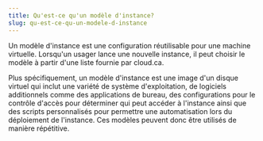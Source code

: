 ```yaml
---
title: Qu'est-ce qu'un modèle d'instance?
slug: qu-est-ce-qu-un-modele-d-instance
---
```


Un modèle d'instance est une configuration réutilisable pour une machine virtuelle. Lorsqu'un usager lance une nouvelle instance, il peut choisir le modèle à partir d'une liste fournie par cloud.ca.

Plus spécifiquement, un modèle d'instance est une image d'un disque virtuel qui inclut une variété de système d'exploitation, de logiciels additionnels comme des applications de bureau, des configurations pour le contrôle d'accès pour déterminer qui peut accéder à l'instance ainsi que des scripts personnalisés pour permettre une automatisation lors du déploiement de l'instance. Ces modèles peuvent donc être utilisés de manière répétitive.
